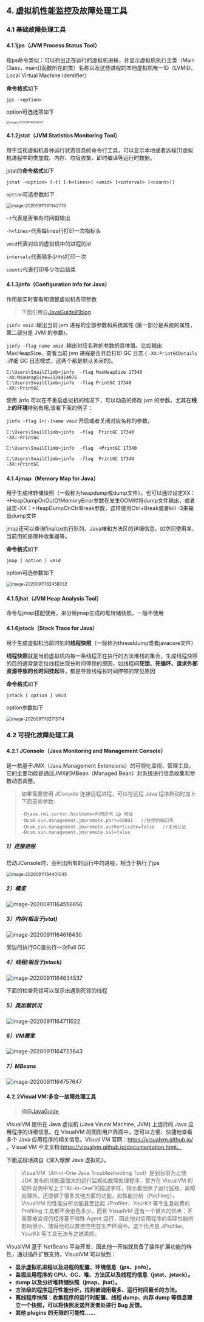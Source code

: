 ## 4. 虚拟机性能监控及故障处理工具

### 4.1 基础故障处理工具

#### 4.1.1jps（JVM Process Status Tool）

和ps命令类似：可以列出正在运行的虚拟机进程，并显示虚拟机执行主类（Main Class，main()函数所在的类）名称以及这些进程的本地虚拟机唯一ID（LVMID，Local Virtual Machine Identifier）

**命令格式**如下

```shell
jps -<option>
```

option可选选项如下

<img src="C:\Users\123\AppData\Roaming\Typora\typora-user-images\image-20200911161056147.png" alt="image-20200911161056147" style="zoom:50%;" />

#### 4.1.2jstat（JVM Statistics Monitoring Tool）

用于监视虚拟机各种运行状态信息的命令行工具，可以显示本地或者远程[1]虚拟机进程中的类加载、内存、垃圾收集、即时编译等运行时数据。

jstat的**命令格式**如下

```shell
jstat -<option> [-t] [-h<lines>] <vmid> [<interval> [<count>]]
```

`option`可选参数如下

<img src="C:\Users\123\AppData\Roaming\Typora\typora-user-images\image-20200911161342776.png" alt="image-20200911161342776" style="zoom:80%;" />

`-t`代表是否带有时间戳输出

`-h<lines>`代表每lines行打印一次指标头

`vmid`代表对应的虚拟机中的进程的id

`intervals`代表隔多少ms打印一次

`counts`代表打印多少次后结束

#### 4.1.3jinfo（Configuration Info for Java）

作用是实时查看和调整虚拟机各项参数

> 下面引用自[JavaGuide的blog]([https://github.com/Snailclimb/JavaGuide/blob/master/docs/java/jvm/JDK%E7%9B%91%E6%8E%A7%E5%92%8C%E6%95%85%E9%9A%9C%E5%A4%84%E7%90%86%E5%B7%A5%E5%85%B7%E6%80%BB%E7%BB%93.md#jstat-%E7%9B%91%E8%A7%86%E8%99%9A%E6%8B%9F%E6%9C%BA%E5%90%84%E7%A7%8D%E8%BF%90%E8%A1%8C%E7%8A%B6%E6%80%81%E4%BF%A1%E6%81%AF](https://github.com/Snailclimb/JavaGuide/blob/master/docs/java/jvm/JDK监控和故障处理工具总结.md#jstat-监视虚拟机各种运行状态信息))

`jinfo vmid` :输出当前 jvm 进程的全部参数和系统属性 (第一部分是系统的属性，第二部分是 JVM 的参数)。

`jinfo -flag name vmid` :输出对应名称的参数的具体值。比如输出 MaxHeapSize、查看当前 jvm 进程是否开启打印 GC 日志 ( `-XX:PrintGCDetails` :详细 GC 日志模式，这两个都是默认关闭的)。

```
C:\Users\SnailClimb>jinfo  -flag MaxHeapSize 17340
-XX:MaxHeapSize=2124414976
C:\Users\SnailClimb>jinfo  -flag PrintGC 17340
-XX:-PrintGC
```

使用 jinfo 可以在不重启虚拟机的情况下，可以动态的修改 jvm 的参数。尤其在**线上的环境**特别有用,请看下面的例子：

`jinfo -flag [+|-]name vmid` 开启或者关闭对应名称的参数。

```
C:\Users\SnailClimb>jinfo  -flag  PrintGC 17340
-XX:-PrintGC

C:\Users\SnailClimb>jinfo  -flag  +PrintGC 17340

C:\Users\SnailClimb>jinfo  -flag  PrintGC 17340
-XX:+PrintGC
```

#### 4.1.4jmap（Memory Map for Java）

用于生成堆转储快照（一般称为heapdump或dump文件）。也可以通过设定XX：+HeapDumpOnOutOfMemoryError参数在发生OOM时将dump文件输出，或者设定-XX：+HeapDumpOnCtrlBreak参数，这样使用Ctrl+Break或者kill -3来输出dump文件

jmap还可以查询finalize执行队列、Java堆和方法区的详细信息，如空间使用率、当前用的是哪种收集器等。

**命令格式**如下

```shell
jmap [ option ] vmid
```

option可选参数如下

<img src="C:\Users\123\AppData\Roaming\Typora\typora-user-images\image-20200911162458032.png" alt="image-20200911162458032" style="zoom:80%;" />

#### 4.1.5jhat（JVM Heap Analysis Tool）

命令与jmap搭配使用，来分析jmap生成的堆转储快照。一般不使用

#### 4.1.6jstack（Stack Trace for Java）

用于生成虚拟机当前时刻的**线程快照**（一般称为threaddump或者javacore文件）

**线程快照**就是当前虚拟机内每一条线程正在执行的方法堆栈的集合，生成线程快照的目的通常是定位线程出现长时间停顿的原因，如线程间**死锁、死循环、请求外部资源导致的长时间挂起**等，都是导致线程长时间停顿的常见原因

**命令格式**如下

```shell
jstack [ option ] vmid
```

option参数如下

<img src="C:\Users\123\AppData\Roaming\Typora\typora-user-images\image-20200911162715114.png" alt="image-20200911162715114" style="zoom:80%;" />

### 4.2 可视化故障处理工具

#### 4.2.1 JConsole（Java Monitoring and Management Console）

是一款基于JMX（Java Management Extensions）的可视化监视、管理工具。它的主要功能是通过JMX的MBean（Managed Bean）对系统进行信息收集和参数动态调整。

>如果需要使用 JConsole 连接远程进程，可以在远程 Java 程序启动时加上下面这些参数:
>
>```shell
>-Djava.rmi.server.hostname=外网访问 ip 地址 
>-Dcom.sun.management.jmxremote.port=60001   //监控的端口号
>-Dcom.sun.management.jmxremote.authenticate=false   //关闭认证
>-Dcom.sun.management.jmxremote.ssl=false
>```

##### 1）连接进程

启动JConsole时，会列出所有的运行中的进程，相当于执行了jps

<img src="C:\Users\123\AppData\Roaming\Typora\typora-user-images\image-20200911164401045.png" alt="image-20200911164401045" style="zoom: 80%;" />

##### 2）概览 

![image-20200911164556656](C:\Users\123\AppData\Roaming\Typora\typora-user-images\image-20200911164556656.png)

##### 3）内存(相当于jstat)

![image-20200911164616430](C:\Users\123\AppData\Roaming\Typora\typora-user-images\image-20200911164616430.png)

旁边的执行GC是执行一次Full GC

##### 4）线程(相当于jstack)

![image-20200911164634537](C:\Users\123\AppData\Roaming\Typora\typora-user-images\image-20200911164634537.png)

下面的检查死锁可以显示出遇到死锁的线程

##### 5）类加载状况

![image-20200911164711022](C:\Users\123\AppData\Roaming\Typora\typora-user-images\image-20200911164711022.png)

##### 6）VM概览

![image-20200911164723643](C:\Users\123\AppData\Roaming\Typora\typora-user-images\image-20200911164723643.png)

##### 7）MBeans

![image-20200911164757647](C:\Users\123\AppData\Roaming\Typora\typora-user-images\image-20200911164757647.png)

#### 4.2.2Visual VM:多合一故障处理工具

> 摘自[JavaGuide]([https://github.com/Snailclimb/JavaGuide/blob/master/docs/java/jvm/JDK%E7%9B%91%E6%8E%A7%E5%92%8C%E6%95%85%E9%9A%9C%E5%A4%84%E7%90%86%E5%B7%A5%E5%85%B7%E6%80%BB%E7%BB%93.md#jstat-%E7%9B%91%E8%A7%86%E8%99%9A%E6%8B%9F%E6%9C%BA%E5%90%84%E7%A7%8D%E8%BF%90%E8%A1%8C%E7%8A%B6%E6%80%81%E4%BF%A1%E6%81%AF](https://github.com/Snailclimb/JavaGuide/blob/master/docs/java/jvm/JDK监控和故障处理工具总结.md#jstat-监视虚拟机各种运行状态信息))

VisualVM 提供在 Java 虚拟机 (Java Virutal Machine, JVM) 上运行的 Java 应用程序的详细信息。在 VisualVM 的图形用户界面中，您可以方便、快捷地查看多个 Java 应用程序的相关信息。Visual VM 官网：https://visualvm.github.io/ 。Visual VM 中文文档:https://visualvm.github.io/documentation.html。

下面这段话摘自《深入理解 Java 虚拟机》。

> VisualVM（All-in-One Java Troubleshooting Tool）是到目前为止随 JDK 发布的功能最强大的运行监视和故障处理程序，官方在 VisualVM 的软件说明中写上了“All-in-One”的描述字样，预示着他除了运行监视、故障处理外，还提供了很多其他方面的功能，如性能分析（Profiling）。VisualVM 的性能分析功能甚至比起 JProfiler、YourKit 等专业且收费的 Profiling 工具都不会逊色多少，而且 VisualVM 还有一个很大的优点：不需要被监视的程序基于特殊 Agent 运行，因此他对应用程序的实际性能的影响很小，使得他可以直接应用在生产环境中。这个优点是 JProfiler、YourKit 等工具无法与之媲美的。

VisualVM 基于 NetBeans 平台开发，因此他一开始就具备了插件扩展功能的特性，通过插件扩展支持，VisualVM 可以做到：

- **显示虚拟机进程以及进程的配置、环境信息（jps、jinfo）。**
- **监视应用程序的 CPU、GC、堆、方法区以及线程的信息（jstat、jstack）。**
- **dump 以及分析堆转储快照（jmap、jhat）。**
- **方法级的程序运行性能分析，找到被调用最多、运行时间最长的方法。**
- **离线程序快照：收集程序的运行时配置、线程 dump、内存 dump 等信息建立一个快照，可以将快照发送开发者处进行 Bug 反馈。**
- **其他 plugins 的无限的可能性......**